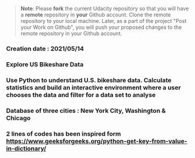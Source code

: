 >**Note**: Please **fork** the current Udacity repository so that you will have a **remote** repository in **your** Github account. Clone the remote repository to your local machine. Later, as a part of the project "Post your Work on Github", you will push your proposed changes to the remote repository in your Github account.

### Creation date : 2021/05/14

### Explore US Bikeshare Data

### Use Python to understand U.S. bikeshare data. Calculate statistics and build an interactive environment where a user chooses the data and filter for a data set to analyse

### Database of three cities : New York City, Washington & Chicago

### 2 lines of codes has been inspired form https://www.geeksforgeeks.org/python-get-key-from-value-in-dictionary/
